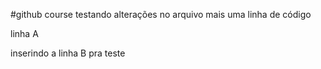 #github course
testando alterações no arquivo
mais uma linha de código

linha A

inserindo a linha B pra teste